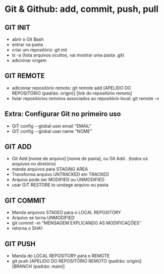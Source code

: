 # Git & Github: add, commit, push, pull

## GIT INIT 
- abrir o Git Bash
- entrar na pasta
- criar um repositório: git init
- ls -a (lista arquivos ocultos, vai mostrar uma pasta .git)
- adicionar origem

## GIT REMOTE
- adicionar repositório remoto: git remote add [APELIDO DO REPOSITÓRIO (padrão: origin)] [link do repositório remoto]
- listar repositórios remotos associados ao repositório local: git remote -v 

## Extra: Configurar Git no primeiro uso

- GIT config --global user.email "EMAIL"
- GIT config --global user.name "NOME"



## GIT ADD
- Git Add [nome de arquivo] [nome de pasta], ou Git Add . (todos os arquivos no diretório)
- manda arquivos para STAGING AREA
- Transforma arquivo UNTRACKED em TRACKED
- Arquivo pode ser MODIFIED ou UNMODIFIED
- usar GIT RESTORE to unstage arquivo ou pasta

## GIT COMMIT
- Manda arquivos STAGED para o LOCAL REPOSITORY
- Arquivo se torna UNMODIFIED
- git commit -m "MENSAGEM EXPLICANDO AS MODIFICAÇÕES"
- retorna o SHA1

## GIT PUSH
- Manda do LOCAL REPOSITORY para o REMOTE 
- git push [APELIDO DO REPOSITÓRIO REMOTO (padrão: origin)] [BRANCH (padrão: main)]

